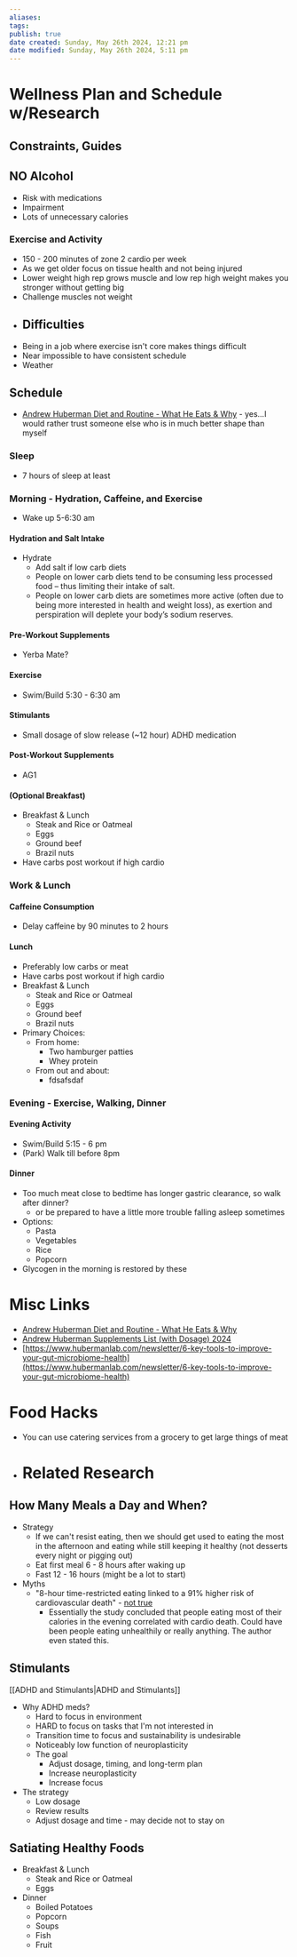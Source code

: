 ```yaml
---
aliases: 
tags: 
publish: true
date created: Sunday, May 26th 2024, 12:21 pm
date modified: Sunday, May 26th 2024, 5:11 pm
---
```


# Wellness Plan and Schedule w/Research
## Constraints, Guides
## NO Alcohol
- Risk with medications
- Impairment
- Lots of unnecessary calories
### Exercise and Activity
- 150 - 200 minutes of zone 2 cardio per week
- As we get older focus on tissue health and not being injured
- Lower weight high rep grows muscle and low rep high weight makes you stronger without getting big
- Challenge muscles not weight
- ## Difficulties
- Being in a job where exercise isn't core makes things difficult
- Near impossible to have consistent schedule
- Weather
## Schedule
- [Andrew Huberman Diet and Routine - What He Eats & Why](https://fastlifehacks.com/andrew-huberman-diet-and-routine/) - yes...I would rather trust someone else who is in much better shape than myself
### Sleep
- 7 hours of sleep at least
### Morning - Hydration, Caffeine, and Exercise
- Wake up 5-6:30 am
#### Hydration and Salt Intake
- Hydrate 
	- Add salt if low carb diets
	- People on lower carb diets tend to be consuming less processed food – thus limiting their intake of salt.
	- People on lower carb diets are sometimes more active (often due to being more interested in health and weight loss), as exertion and perspiration will deplete your body’s sodium reserves.
#### Pre-Workout Supplements
- Yerba Mate?
#### Exercise
- Swim/Build 5:30 - 6:30 am
#### Stimulants
- Small dosage of slow release (~12 hour) ADHD medication
#### Post-Workout Supplements
- AG1
#### (Optional Breakfast) 
- Breakfast & Lunch
    - Steak and Rice or Oatmeal
    - Eggs
    - Ground beef
    - Brazil nuts
- Have carbs post workout if high cardio
### Work & Lunch
#### Caffeine Consumption
- Delay caffeine by 90 minutes to 2 hours
#### Lunch
- Preferably low carbs or meat
- Have carbs post workout if high cardio
- Breakfast & Lunch
    - Steak and Rice or Oatmeal
    - Eggs
    - Ground beef
    - Brazil nuts
- Primary Choices:
	- From home:
		- Two hamburger patties
		- Whey protein
	- From out and about:
		- fdsafsdaf
### Evening - Exercise, Walking, Dinner
#### Evening Activity
- Swim/Build 5:15 - 6 pm
- (Park) Walk till before 8pm
#### Dinner
- Too much meat close to bedtime has longer gastric clearance, so walk after dinner?
	- or be prepared to have a little more trouble falling asleep sometimes 
- Options:
	- Pasta
	- Vegetables
	- Rice
	- Popcorn
- Glycogen in the morning is restored by these

# Misc Links
- [Andrew Huberman Diet and Routine - What He Eats & Why](https://fastlifehacks.com/andrew-huberman-diet-and-routine/)
- [Andrew Huberman Supplements List (with Dosage) 2024](https://fastlifehacks.com/andrew-huberman-supplements-list/)
- [https://www.hubermanlab.com/newsletter/6-key-tools-to-improve-your-gut-microbiome-health](https://www.hubermanlab.com/newsletter/6-key-tools-to-improve-your-gut-microbiome-health)
# Food Hacks
- You can use catering services from a grocery to get large things of meat
- # Related Research
## How Many Meals a Day and When?
- Strategy
	- If we can't resist eating, then we should get used to eating the most in the afternoon and eating while still keeping it healthy (not desserts every night or pigging out)
	- Eat first meal 6 - 8 hours after waking up
	- Fast 12 - 16 hours (might be a lot to start)
- Myths
	- "8-hour time-restricted eating linked to a 91% higher risk of cardiovascular death" - [not true](https://www.youtube.com/watch?v=GspirekMLqg&t=40s)
		- Essentially the study concluded that people eating most of their calories in the evening correlated with cardio death.  Could have been people eating unhealthily or really anything. The author even stated this.
## Stimulants
[[ADHD and Stimulants|ADHD and Stimulants]]

- Why ADHD meds?
	- Hard to focus in environment
	- HARD to focus on tasks that I'm not interested in
	- Transition time to focus and sustainability is undesirable
	- Noticeably low function of neuroplasticity
	- The goal
		- Adjust dosage, timing, and long-term plan
		- Increase neuroplasticity
		- Increase focus
- The strategy
	- Low dosage
	- Review results
	- Adjust dosage and time - may decide not to stay on
## Satiating Healthy Foods
- Breakfast & Lunch
    - Steak and Rice or Oatmeal
    - Eggs
- Dinner
    - Boiled Potatoes
    - Popcorn
    - Soups
    - Fish
    - Fruit